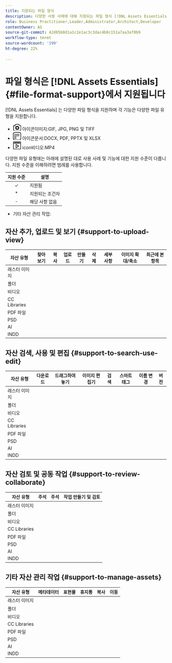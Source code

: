 ```yaml
---
title: 지원되는 파일 형식
description: 다양한 사용 사례에 대해 지원되는 파일 형식 [!DNL Assets Essentials]
role: Business Practitioner,Leader,Administrator,Architect,Developer
contentOwner: AG
source-git-commit: 42d85b0d1a1c2e1ac3c3dac4b0c151a7aa3af8b9
workflow-type: tm+mt
source-wordcount: '199'
ht-degree: 22%

---
```



# 파일 형식은 [!DNL Assets Essentials] {#file-format-support}에서 지원됩니다

[!DNL Assets Essentials] 는 다양한 파일 형식을 지원하며 각 기능은 다양한 파일 유형을 지원합니다.

* ![이미지 파일 유형 ](assets/do-not-localize/image-icon.png) 아이콘이미지:GIF, JPG, PNG 및 TIFF
* ![문서 파일 유형 ](assets/do-not-localize/document-icon.png) 아이콘문서:DOCX, PDF, PPTX 및 XLSX
* ![비디오 파일 유형 ](assets/do-not-localize/video-icon.png) icon비디오:MP4

다양한 파일 유형에는 아래에 설명된 대로 사용 사례 및 기능에 대한 지원 수준이 다릅니다. 지원 수준을 이해하려면 범례를 사용합니다.

| 지원 수준 | 설명 |
| :-----------: | ------------------------------ |
| ✓ | 지원됨 |
| * | 지원되는 조건자 |
| - | 해당 사항 없음 |

* 기타 자산 관리 작업:

## 자산 추가, 업로드 및 보기 {#support-to-upload-view}

| 자산 유형 | 찾아보기 | 복사 | 업로드 | 만들기 | 삭제 | 세부 사항 | 이미지 확대/축소 | 최근에 본 항목 |
|---|---|---|---|---|---|---|---|---|
| 래스터 이미지 |  |  |  |  |  |  |  |  |
| 폴더 |  |  |  |  |  |  |  |  |
| 비디오 |  |  |  |  |  |  |  |  |
| CC Libraries |  |  |  |  |  |  |  |  |
| PDF 파일 |  |  |  |  |  |  |  |  |
| PSD |  |  |  |  |  |  |  |  |
| AI |  |  |  |  |  |  |  |  |
| INDD |  |  |  |  |  |  |  |  |

## 자산 검색, 사용 및 편집 {#support-to-search-use-edit}

| 자산 유형 | 다운로드 | 드래그하여 놓기 | 이미지 편집기 | 검색 | 스마트 태그 | 이름 변경 | 버전 |
| --- | ---  | --- | --- | --- | --- | --- | --- |
| 래스터 이미지 |  |  |  |  |  |  |  |
| 폴더 |  |  |  |  |  |  |  |
| 비디오 |  |  |  |  |  |  |  |
| CC Libraries |  |  |  |  |  |  |  |
| PDF 파일 |  |  |  |  |  |  |  |
| PSD |  |  |  |  |  |  |  |
| AI |  |  |  |  |  |  |  |
| INDD |  |  |  |  |  |  |  |

## 자산 검토 및 공동 작업 {#support-to-review-collaborate}

| 자산 유형 | 주석 | 주석 | 작업 만들기 및 검토 |
| --- | --- | --- | --- |
| 래스터 이미지 |  |  |  |
| 폴더 |  |  |  |  |
| 비디오 |  |  |  |  |
| CC Libraries |  |  |  |  |
| PDF 파일 |  |  |  |  |
| PSD |  |  |  |  |
| AI |  |  |  |  |
| INDD |  |  |  |  |

## 기타 자산 관리 작업 {#support-to-manage-assets}

| 자산 유형 | 메타데이터 | 표현물 | 휴지통 | 복사 | 이동 |
| --- | --- | --- | --- | --- | --- |
| 래스터 이미지 |  |  |  |  |  |
| 폴더 |  |  |  |  |  |  |
| 비디오 |  |  |  |  |  |  |
| CC Libraries |  |  |  |  |  |  |
| PDF 파일 |  |  |  |  |  |  |
| PSD |  |  |  |  |  |  |
| AI |  |  |  |  |  |  |
| INDD |  |  |  |  |  |  |

<!-- TBD: Saving template table separately.
| Asset type | Features |
|---|---|
| Raster images |  |
| Folders | |
| Videos | |
| CC Libraries | |
| PDF files | |
| PSD | |
| AI | |
| INDD | |

>[!MORELIKETHIS]
>
>* []()
-->
